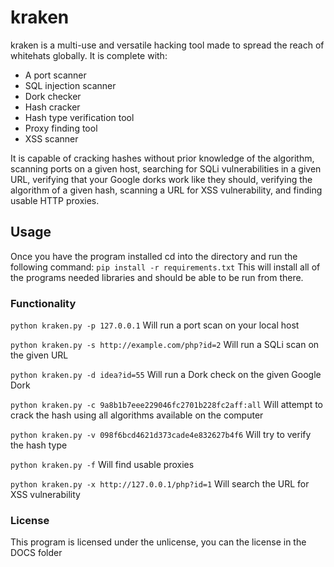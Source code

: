 # kraken

kraken is a multi-use and versatile hacking tool made to spread the reach of whitehats globally. It is complete with:

 - A port scanner
 - SQL injection scanner
 - Dork checker
 - Hash cracker
 - Hash type verification tool
 - Proxy finding tool
 - XSS scanner
 
It is capable of cracking hashes without prior knowledge of the algorithm, scanning ports on a given host, searching for SQLi vulnerabilities in a given URL, verifying that your Google dorks work like they should, verifying the algorithm of a given hash, scanning a URL for XSS vulnerability, and finding usable HTTP proxies.

## Usage

Once you have the program installed cd into the directory and run the following command:
`pip install -r requirements.txt`
This will install all of the programs needed libraries and should be able to be run from there.
 
### Functionality

`python kraken.py -p 127.0.0.1` Will run a port scan on your local host

`python kraken.py -s http://example.com/php?id=2` Will run a SQLi scan on the given URL

`python kraken.py -d idea?id=55` Will run a Dork check on the given Google Dork

`python kraken.py -c 9a8b1b7eee229046fc2701b228fc2aff:all` Will attempt to crack the hash using all algorithms available on the computer

`python kraken.py -v 098f6bcd4621d373cade4e832627b4f6` Will try to verify the hash type

`python kraken.py -f` Will find usable proxies

`python kraken.py -x http://127.0.0.1/php?id=1` Will search the URL for XSS vulnerability

### License

This program is licensed under the unlicense, you can the license in the DOCS folder
